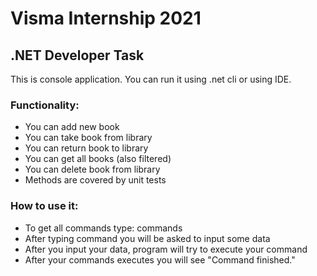 # Visma Internship 2021
## .NET Developer Task

This is console application. You can run it using .net cli or using IDE.

### Functionality:
- You can add new book
- You can take book from library
- You can return book to library
- You can get all books (also filtered)
- You can delete book from library
- Methods are covered by unit tests

### How to use it:
- To get all commands type: commands
- After typing command you will be asked to input some data
- After you input your data, program will try to execute your command
- After your commands executes you will see "Command finished."
